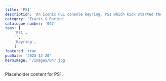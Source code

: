 ```yaml
---
title: 'PS1'
description: 'An iconic PS1 console keyring. PS1 which kick started the Plastation rise to fame'
category: 'Tracks & Racing'
catalogue number: '047'
tags: [
    'PS1', 
    '',
    'Keyring', 
    ]
featured: true
pubDate: '2023-12-20'
heroImage: '/images/047.jpg'
---
```


Placeholder content for PS1.